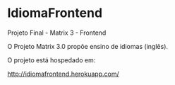 # IdiomaFrontend
Projeto Final - Matrix 3 - Frontend


O Projeto Matrix 3.0 propõe ensino de idiomas (inglês). 

O projeto está hospedado em:

http://idiomafrontend.herokuapp.com/